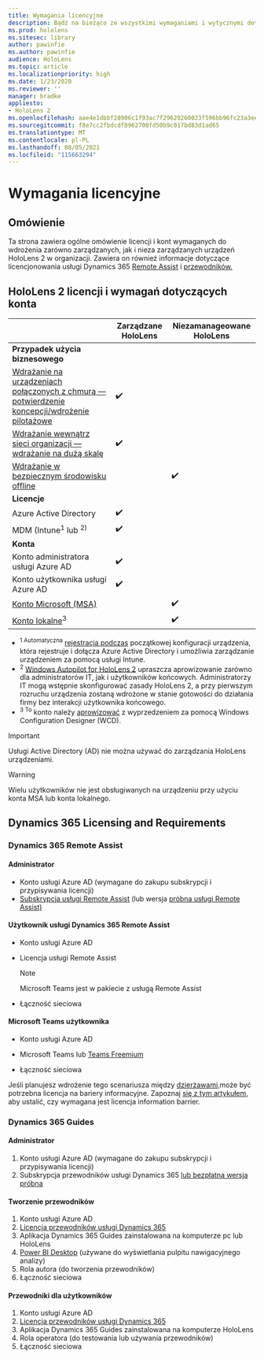 ```yaml
---
title: Wymagania licencyjne
description: Bądź na bieżąco ze wszystkimi wymaganiami i wytycznymi dotyczącymi licencjonowania, które są potrzebne do zarządzania urządzeniami przenośnymi, HoloLens i usługi Remote Assist.
ms.prod: hololens
ms.sitesec: library
author: pawinfie
ms.author: pawinfie
audience: HoloLens
ms.topic: article
ms.localizationpriority: high
ms.date: 1/23/2020
ms.reviewer: ''
manager: bradke
appliesto:
- HoloLens 2
ms.openlocfilehash: aae4e1dbbf28906c1f93ac7f29620260023f596bb96fc23a3ee78442e70585fa
ms.sourcegitcommit: f8e7cc2fbdcdf8962700fd50b9c017bd83d1ad65
ms.translationtype: MT
ms.contentlocale: pl-PL
ms.lasthandoff: 08/05/2021
ms.locfileid: "115663294"
---
```

# <a name="license-requirements"></a>Wymagania licencyjne

## <a name="overview"></a>Omówienie
Ta strona zawiera ogólne omówienie licencji i kont wymaganych do wdrożenia zarówno zarządzanych, jak i nieza zarządzanych urządzeń HoloLens 2 w organizacji. Zawiera on również informacje dotyczące licencjonowania usługi Dynamics 365 [Remote Assist](#dynamics-365-remote-assist) i [przewodników.](#dynamics-365-guides)

## <a name="hololens-2-license-and-account-requirements"></a>HoloLens 2 licencji i wymagań dotyczących konta

 
|       &nbsp;      | Zarządzane HoloLens | Niezamanageowane HoloLens |
|-------------------|-----------------|---------------------|
| **Przypadek użycia biznesowego** | | |
| [Wdrażanie na urządzeniach połączonych z chmurą — potwierdzenie koncepcji/wdrożenie pilotażowe](hololens-requirements.md#scenario-a-deploy-to-cloud-connected-devices)  | ✔️| |
| [Wdrażanie wewnątrz sieci organizacji — wdrażanie na dużą skalę](hololens-requirements.md#scenario-b-deploy-inside-your-organizations-network) | ✔️| |
| [Wdrażanie w bezpiecznym środowisku offline](hololens-requirements.md#scenario-c-deploy-in-secure-offline-environment) | | ✔️ |
| **Licencje** | | |
| Azure Active Directory | ✔️ | |
| MDM (Intune<sup>1</sup> lub <sup>2)</sup> | ✔️  | |
| **Konta** |  | |
| Konto administratora usługi Azure AD | ✔️ |  |
| Konto użytkownika usługi Azure AD | ✔️ | |
| [Konto Microsoft (MSA)](/windows/security/identity-protection/access-control/microsoft-accounts)| | ✔️ |
| [Konto lokalne](/windows/security/identity-protection/access-control/local-accounts)<sup>3</sup> | | ✔️ |
- <sup>1 Automatyczna</sup> [rejestracja podczas](/mem/intune/enrollment/windows-enroll#enable-windows-10-automatic-enrollment) początkowej konfiguracji urządzenia, która rejestruje i dołącza Azure Active Directory i umożliwia zarządzanie urządzeniem za pomocą usługi Intune.
- <sup>2</sup> [Windows Autopilot for HoloLens 2](hololens2-autopilot.md) upraszcza aprowizowanie zarówno dla administratorów IT, jak i użytkowników końcowych. Administratorzy IT mogą wstępnie skonfigurować zasady HoloLens 2, a przy pierwszym rozruchu urządzenia zostaną wdrożone w stanie gotowości do działania firmy bez interakcji użytkownika końcowego.
- <sup>3 To</sup> konto należy [aprowizować](hololens-provisioning.md#provisioning-package-hololens-wizard) z wyprzedzeniem za pomocą Windows Configuration Designer (WCD).

> [!IMPORTANT]
> Usługi Active Directory (AD) nie można używać do zarządzania HoloLens urządzeniami.
 
> [!WARNING]
> Wielu użytkowników nie jest obsługiwanych na urządzeniu przy użyciu konta MSA lub konta lokalnego.

## <a name="dynamics-365-licensing-and-requirements"></a>Dynamics 365 Licensing and Requirements

### <a name="dynamics-365-remote-assist"></a>Dynamics 365 Remote Assist 

#### <a name="admin"></a>Administrator

- Konto usługi Azure AD (wymagane do zakupu subskrypcji i przypisywania licencji)
- [Subskrypcja usługi Remote Assist](/dynamics365/mixed-reality/remote-assist/buy-and-deploy-remote-assist) (lub wersja [próbna usługi Remote Assist)](/dynamics365/mixed-reality/remote-assist/try-remote-assist)
    
#### <a name="dynamics-365-remote-assist-user"></a>Użytkownik usługi Dynamics 365 Remote Assist

- Konto usługi Azure AD

- Licencja usługi Remote Assist 

  > [!NOTE]
  > Microsoft Teams jest w pakiecie z usługą Remote Assist

- Łączność sieciowa

#### <a name="microsoft-teams-user"></a>Microsoft Teams użytkownika

- Konto usługi Azure AD

- Microsoft Teams lub [Teams Freemium](https://products.office.com/microsoft-teams/free)

- Łączność sieciowa

Jeśli planujesz wdrożenie tego scenariusza między [dzierżawami,](/dynamics365/mixed-reality/remote-assist/cross-tenant-overview#scenario-2-leasing-services-to-other-tenants)może być potrzebna licencja na bariery informacyjne. Zapoznaj [się z tym artykułem,](/dynamics365/mixed-reality/remote-assist/cross-tenant-licensing-implementation#step-1-determine-if-information-barriers-are-necessary) aby ustalić, czy wymagana jest licencja information barrier.

### <a name="dynamics-365-guides"></a>Dynamics 365 Guides 

#### <a name="admin"></a>Administrator

1. Konto usługi Azure AD (wymagane do zakupu subskrypcji i przypisywania licencji)
2. Subskrypcja przewodników usługi Dynamics 365 [lub bezpłatna wersja próbna](/dynamics365/mixed-reality/guides/setup-step-one)

#### <a name="guides-author"></a>Tworzenie przewodników

1. Konto usługi Azure AD
1. [Licencja przewodników usługi Dynamics 365](/dynamics365/mixed-reality/guides/requirements)
1. Aplikacja Dynamics 365 Guides zainstalowana na komputerze pc lub HoloLens
1. [Power BI Desktop](https://powerbi.microsoft.com/desktop/) (używane do wyświetlania pulpitu nawigacyjnego analizy)
1. Rola autora (do tworzenia przewodników)
1. Łączność sieciowa

#### <a name="guides-user"></a>Przewodniki dla użytkowników

1. Konto usługi Azure AD
1. [Licencja przewodników usługi Dynamics 365](/dynamics365/mixed-reality/guides/requirements)
1. Aplikacja Dynamics 365 Guides zainstalowana na komputerze HoloLens
1. Rola operatora (do testowania lub używania przewodników)
1. Łączność sieciowa

